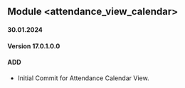 ## Module <attendance_view_calendar>
#### 30.01.2024
#### Version 17.0.1.0.0
#### ADD
- Initial Commit for Attendance Calendar View.
